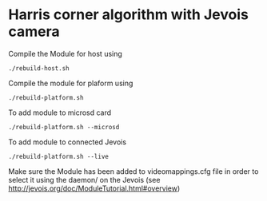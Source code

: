 # Harris corner algorithm with Jevois camera

Compile the Module for host using 
```
./rebuild-host.sh
```

Compile the module for plaform using
```
./rebuild-platform.sh
```

To add module to microsd card
```
./rebuild-platform.sh --microsd
```
To add module to connected Jevois
```
./rebuild-platform.sh --live
```
Make sure the Module has been added to videomappings.cfg file in order to select it using the daemon/ on the Jevois (see http://jevois.org/doc/ModuleTutorial.html#overview)

